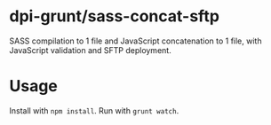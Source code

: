 # dpi-grunt/sass-concat-sftp
SASS compilation to 1 file and JavaScript concatenation to 1 file, with JavaScript validation and SFTP deployment.

# Usage
Install with `npm install`.
Run with `grunt watch`.